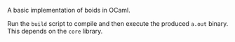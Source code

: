A basic implementation of boids in OCaml.

Run the `build` script to compile and then execute the produced `a.out` binary.
This depends on the `core` library.
